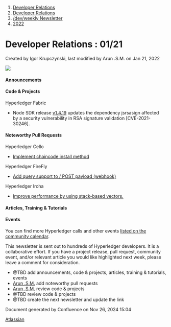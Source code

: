 1. [Developer Relations](index.html)
2. [Developer Relations](Developer-Relations_17170434.html)
3. [/dev/weekly Newsletter](17170445.html)
4. [2022](2022_17170473.html)

# Developer Relations : 01/21

Created by Igor Krupczynski, last modified by Arun .S.M. on Jan 21, 2022

![](attachments/17170434/17171308.png?height=169)

#### Announcements

#### Code &amp; Projects

Hyperledger Fabric

- Node SDK release [v1.4.19](https://github.com/hyperledger/fabric-sdk-node/releases/tag/v1.4.19) updates the dependency jsrsasign affected by a security vulnerability in RSA signature validation \[CVE-2021-30246].

#### Noteworthy Pull Requests

Hyperledger Cello

- [Implement chaincode install method](https://github.com/hyperledger/cello/pull/388)

Hyperledger FireFly

- [Add query support to / POST payload (webhook)](https://github.com/hyperledger/firefly-ethconnect/pull/191)

Hyperledger Iroha

- [Improve performance by using stack-based vectors.](https://github.com/hyperledger/iroha/pull/1826)

#### Articles, Training &amp; Tutorials

#### Events

You can find more Hyperledger calls and other events [listed on the community calendar](https://lf-hyperledger.atlassian.net/wiki/display/HYP/Calendar+of+Public+Meetings).

This newsletter is sent out to hundreds of Hyperledger developers. It is a collaborative effort. If you have a project release, pull request, community event, and/or relevant article you would like highlighted next week, please leave a comment for consideration.

- @TBD add announcements, code &amp; projects, articles, training &amp; tutorials, events
- [Arun .S.M.](https://lf-hyperledger.atlassian.net/wiki/people/621a0e5097d313006ba7386a?ref=confluence) add noteworthy pull requests
- [Arun .S.M.](https://lf-hyperledger.atlassian.net/wiki/people/621a0e5097d313006ba7386a?ref=confluence) review code &amp; projects
- @TBD review code &amp; projects
- @TBD create the next newsletter and update the link

Document generated by Confluence on Nov 26, 2024 15:04

[Atlassian](http://www.atlassian.com/)
